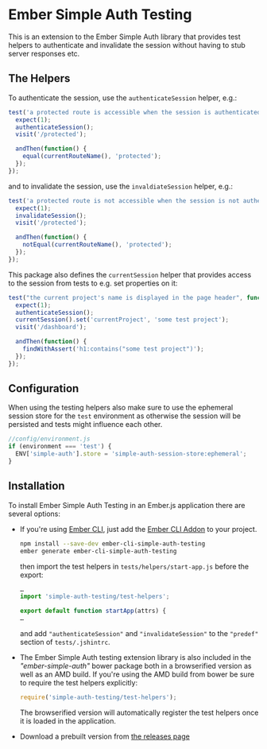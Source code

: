 # Ember Simple Auth Testing

This is an extension to the Ember Simple Auth library that provides test
helpers to authenticate and invalidate the session without having to stub
server responses etc.

## The Helpers

To authenticate the session, use the `authenticateSession` helper, e.g.:

```js
test('a protected route is accessible when the session is authenticated', function() {
  expect(1);
  authenticateSession();
  visit('/protected');

  andThen(function() {
    equal(currentRouteName(), 'protected');
  });
});
```

and to invalidate the session, use the `invaldiateSession` helper, e.g.:

```js
test('a protected route is not accessible when the session is not authenticated', function() {
  expect(1);
  invalidateSession();
  visit('/protected');

  andThen(function() {
    notEqual(currentRouteName(), 'protected');
  });
});
```

This package also defines the `currentSession` helper that provides access to
the session from tests to e.g. set properties on it:

```js
test("the current project's name is displayed in the page header", function() {
  expect(1);
  authenticateSession();
  currentSession().set('currentProject', 'some test project');
  visit('/dashboard');

  andThen(function() {
    findWithAssert('h1:contains("some test project")');
  });
});
```

## Configuration

When using the testing helpers also make sure to use the ephemeral session
store for the `test` environment as otherwise the session will be persisted and
tests might influence each other.

```js
//config/environment.js
if (environment === 'test') {
  ENV['simple-auth'].store = 'simple-auth-session-store:ephemeral';
}
```

## Installation

To install Ember Simple Auth Testing in an Ember.js application there are
several options:

* If you're using [Ember CLI](https://github.com/stefanpenner/ember-cli), just
  add the
  [Ember CLI Addon](https://github.com/simplabs/ember-cli-simple-auth-testing)
  to your project. 

  ```bash
  npm install --save-dev ember-cli-simple-auth-testing
  ember generate ember-cli-simple-auth-testing
  ```
  
  then import the test helpers in `tests/helpers/start-app.js`
  before the export:

  ```js
  …
  import 'simple-auth-testing/test-helpers';

  export default function startApp(attrs) {
  …
  ```

  and add `"authenticateSession"` and `"invalidateSession"` to the `"predef"`
  section of `tests/.jshintrc`.

* The Ember Simple Auth testing extension library is also included in the
  _"ember-simple-auth"_ bower package both in a browserified version as well as
  an AMD build. If you're using the AMD build from bower be sure to require the
  test helpers explicitly:

  ```js
  require('simple-auth-testing/test-helpers');
  ```

  The browserified version will automatically register the test helpers once it
  is loaded in the application.
* Download a prebuilt version from
  [the releases page](https://github.com/simplabs/ember-simple-auth/releases)
